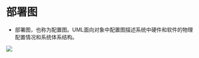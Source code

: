 # 部署图

- 部署图，也称为配置图。UML面向对象中配置图描述系统中硬件和软件的物理配置情况和系统体系结构。

![](https://raw.githubusercontent.com/ZanderZhao/images/master/img2019/20191015183733.jpg)